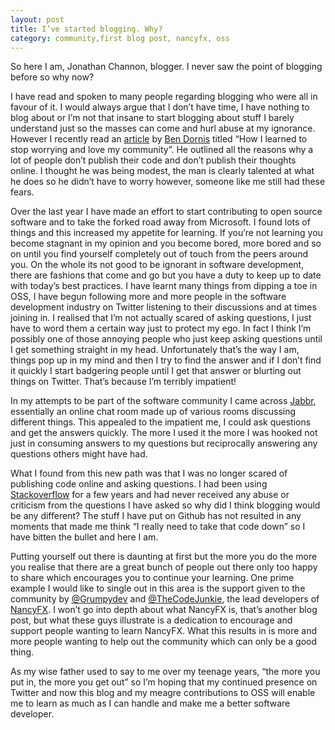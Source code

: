 ```yaml
---
layout: post
title: I’ve started blogging. Why?
category: community,first blog post, nancyfx, oss
---
```


So here I am, Jonathan Channon, blogger.  I never saw the point of blogging before so why now?

I have read and spoken to many people regarding blogging who were all in favour of it.  I would always argue that I don’t have time, I have nothing to blog about or I’m not that insane to start blogging about stuff I barely understand just so the masses can come and hurl abuse at my ignorance.  However I recently read an [article][1] by [Ben Dornis][2] titled “How I learned to stop worrying and love my community”.  He outlined all the reasons why a lot of people don’t publish their code and don’t publish their thoughts online. I thought he was being modest, the man is clearly talented at what he does so he didn’t have to worry however, someone like me still had these fears.

<!--excerpt-->

Over the last year I have made an effort to start contributing to open source software and to take the forked road away from Microsoft.  I found lots of things and this increased my appetite for learning. If you’re not learning you become stagnant in my opinion and you become bored,  more bored and so on until you find yourself completely out of touch from the peers around you.  On the whole its not good to be ignorant in software development, there are fashions that come and go but you have a duty to keep up to date with today’s best practices.  I have learnt many things from dipping a toe in OSS, I have begun following more and more people in the software development industry on Twitter listening to their discussions and at times joining in.  I realised that I’m not actually scared of asking questions, I just have to word them a certain way just to protect my ego.  In fact I think I’m possibly one of those annoying people who just keep asking questions until I get something straight in my head.  Unfortunately that’s the way I am, things pop up in my mind and then I try to find the answer and if I don’t find it quickly I start badgering people until I get that answer or blurting out things on Twitter.  That’s because I’m terribly impatient!

In my attempts to be part of the software community I came across [Jabbr][3], essentially an online chat room made up of various rooms discussing different things.  This appealed to the impatient me, I could ask questions and get the answers quickly.  The more I used it the more I was hooked not just in consuming answers to my questions but reciprocally answering any questions others might have had.

What I found from this new path was that I was no longer scared of publishing code online and asking questions.  I had been using [Stackoverflow][4] for a few years and had never received any abuse or criticism from the questions I have asked so why did I think blogging would be any different?  The stuff I have put on Github has not resulted in any moments that made me think “I really need to take that code down” so I have bitten the bullet and here I am.

Putting yourself out there is daunting at first but the more you do the more you realise that there are a great bunch of people out there only too happy to share which encourages you to continue your learning.  One prime example I would like to single out in this area is the support given to the community by [@Grumpydev][5] and [@TheCodeJunkie][6], the lead developers of [NancyFX][7].  I won’t go into depth about what NancyFX is, that’s another blog post, but what these guys illustrate is a dedication to encourage and support people wanting to learn NancyFX.  What this results in is more and more people wanting to help out the community which can only be a good thing.

As my wise father used to say to me over my teenage years, “the more you put in, the more you get out” so I’m hoping that my continued presence on Twitter and now this blog and my meagre contributions to OSS will enable me to learn as much as I can handle and make me a better software developer.

   [1]: http://buildstarted.com/2012/08/28/how-i-learned-to-stop-worrying-and-love-my-community/
   [2]: http://twitter.com/buildstarted
   [3]: http://jabbr.net
   [4]: http://stackoverflow.com
   [5]: https://twitter.com/grumpydev
   [6]: https://twitter.com/thecodejunkie
   [7]: http://nancyfx.org/
  